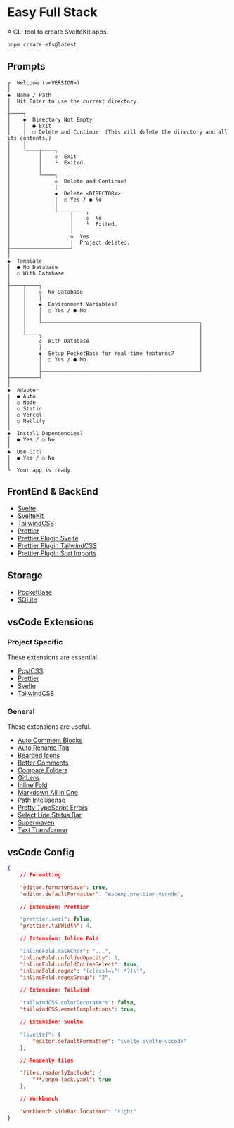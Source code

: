 # Easy Full Stack

A CLI tool to create SvelteKit apps.

```bash
pnpm create efs@latest
```

## Prompts

```
┌  Welcome (v<VERSION>)
│
◆  Name / Path
│  Hit Enter to use the current directory.
│
├────┐
│    ◆  Directory Not Empty
│    │  ● Exit
│    │  ○ Delete and Continue! (This will delete the directory and all its contents.)
│    │
│    └────┬────┐
│         │    ◇  Exit
│         │    └  Exited.
│         │
│         └────┐
│              ◇  Delete and Continue!
│              │
│              ◆  Delete <DIRECTORY>
│              │  ○ Yes / ● No
│              │
│              └────┬────┐
│                   │    ◇  No
│                   │    └  Exited.
│                   │
│                   ◇  Yes
│                   │  Project deleted.
├───────────────────┘
│
◆  Template
│  ● No Database
│  ○ With Database
│
├────┬────┐
│    │    ◇  No Database
│    │    │
│    │    ◆  Environment Variables?
│    │    │  ○ Yes / ● No
│    │    │
│    │    └──────────────────────────────────────────────────┐
│    │                                                       │
│    └────┐                                                  │
│         ◇  With Database                                   │
│         │                                                  │
│         ◆  Setup PocketBase for real-time features?        │
│         │  ○ Yes / ● No                                    │
│         │                                                  │
│         ├──────────────────────────────────────────────────┘
├─────────┘
│
◆  Adapter
│  ● Auto
│  ○ Node
│  ○ Static
│  ○ Vercel
│  ○ Netlify
│
◆  Install Dependencies?
│  ● Yes / ○ No
│
◆  Use Git?
│  ● Yes / ○ No
│
└  Your app is ready.
```

## FrontEnd & BackEnd

-   [Svelte](https://svelte.dev)
-   [SvelteKit](https://kit.svelte.dev)
-   [TailwindCSS](https://tailwindcss.com)
-   [Prettier](https://prettier.io)
-   [Prettier Plugin Svelte](https://github.com/sveltejs/prettier-plugin-svelte)
-   [Prettier Plugin TailwindCSS](https://github.com/tailwindlabs/prettier-plugin-tailwindcss)
-   [Prettier Plugin Sort Imports](https://github.com/IanVS/prettier-plugin-sort-imports)

## Storage

-   [PocketBase](https://pocketbase.io)
-   [SQLite](https://www.sqlite.org)

## vsCode Extensions

### Project Specific

These extensions are essential.

-   [PostCSS](https://marketplace.visualstudio.com/items?itemName=csstools.postcss)
-   [Prettier](https://marketplace.visualstudio.com/items?itemName=esbenp.prettier-vscode)
-   [Svelte](https://marketplace.visualstudio.com/items?itemName=svelte.svelte-vscode)
-   [TailwindCSS](https://marketplace.visualstudio.com/items?itemName=bradlc.vscode-tailwindcss)

### General

These extensions are useful.

-   [Auto Comment Blocks](https://marketplace.visualstudio.com/items?itemName=kevinkyang.auto-comment-blocks)
-   [Auto Rename Tag](https://marketplace.visualstudio.com/items?itemName=formulahendry.auto-rename-tag)
-   [Bearded Icons](https://marketplace.visualstudio.com/items?itemName=BeardedBear.beardedicons)
-   [Better Comments](https://marketplace.visualstudio.com/items?itemName=aaron-bond.better-comments)
-   [Compare Folders](https://marketplace.visualstudio.com/items?itemName=moshfeu.compare-folders)
-   [GitLens](https://marketplace.visualstudio.com/items?itemName=eamodio.gitlens)
-   [Inline Fold](https://marketplace.visualstudio.com/items?itemName=moalamri.inline-fold)
-   [Markdown All in One](https://marketplace.visualstudio.com/items?itemName=yzhang.markdown-all-in-one)
-   [Path Intellisense](https://marketplace.visualstudio.com/items?itemName=christian-kohler.path-intellisense)
-   [Pretty TypeScript Errors](https://marketplace.visualstudio.com/items?itemName=yoavbls.pretty-ts-errors)
-   [Select Line Status Bar](https://marketplace.visualstudio.com/items?itemName=tomoki1207.selectline-statusbar)
-   [Supermaven](https://marketplace.visualstudio.com/items?itemName=supermaven.supermaven)
-   [Text Transformer](https://marketplace.visualstudio.com/items?itemName=jackytsu.text-transformer)

## vsCode Config

```json
{
    // Formatting

    "editor.formatOnSave": true,
    "editor.defaultFormatter": "esbenp.prettier-vscode",

    // Extension: Prettier

    "prettier.semi": false,
    "prettier.tabWidth": 4,

    // Extension: Inline Fold

    "inlineFold.maskChar": "...",
    "inlineFold.unfoldedOpacity": 1,
    "inlineFold.unfoldOnLineSelect": true,
    "inlineFold.regex": "(class)=\"(.*?)\"",
    "inlineFold.regexGroup": "2",

    // Extension: Tailwind

    "tailwindCSS.colorDecorators": false,
    "tailwindCSS.emmetCompletions": true,

    // Extension: Svelte

    "[svelte]": {
        "editor.defaultFormatter": "svelte.svelte-vscode"
    },

    // Readonly files

    "files.readonlyInclude": {
        "**/pnpm-lock.yaml": true
    },

    // Workbench

    "workbench.sideBar.location": "right"
}
```
